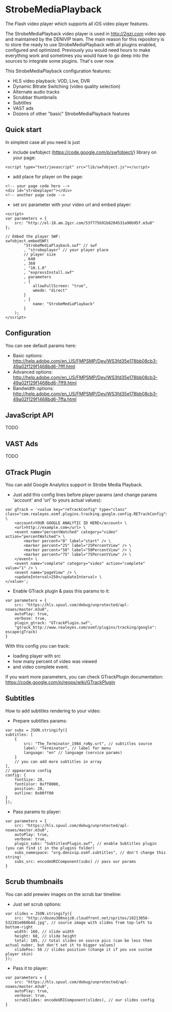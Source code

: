 StrobeMediaPlayback
===================

The Flash video player which supports all iOS video player features.

The StrobeMediaPlayback video player is used in http://2gzr.com video app and maintained by the DENIVIP team. The main reason for this repository is to store the ready to use StrobeMediaPlayback with all plugins enabled, configured and optimized. Previously you would need hours to make everything work and sometimes you would have to go deep into the sources to integrate some plugins. That's over now.

This StrobeMediaPlayback configuration features:
* HLS video playback: VOD, Live, DVR
* Dynamic Bitrate Switching (video quality selection)
* Alternate audio tracks
* Scrubbar thumbnails
* Subtitles 
* VAST ads
* Dozens of other "basic" StrobeMediaPlayback features

Quick start
------------
In simplest case all you need is just
* include swfobject (https://code.google.com/p/swfobject/) library on your page:
```
<script type="text/javascript" src="lib/swfobject.js"></script>
```
* add place for player on the page:
```
<!-- your page code here -->
<div id="strobeplayer"></div>
<!-- another page code -->
```
* set src parameter with your video url and embed player:
```
<script>
var parameters = {
	src: "http://el-18.am.2gzr.com/53f775b91b8204531a90b95f.m3u8"
};

// Embed the player SWF:	            
swfobject.embedSWF(
		"StrobeMediaPlayback.swf" // swf
		, "strobeplayer" // your player place
		// player size
		, 640
		, 360
		, "10.1.0"
		, "expressInstall.swf"
		, parameters
		, {
	        allowFullScreen: "true",
	        wmode: "direct"
	    }
		, {
	        name: "StrobeMediaPlayback"
	    }
	);
</script>
```
Configuration
------------
You can see default params here:
* Basic options: http://help.adobe.com/en_US/FMPSMP/Dev/WS3fd35e178bb08cb3-49a02f129f1468bd6-7fff.html
* Advanced options: http://help.adobe.com/en_US/FMPSMP/Dev/WS3fd35e178bb08cb3-49a02f129f1468bd6-7ff9.html
* Bandwidth options: http://help.adobe.com/en_US/FMPSMP/Dev/WS3fd35e178bb08cb3-49a02f129f1468bd6-7ffa.html

JavaScript API
------------
TODO

VAST Ads
------------
TODO

GTrack Plugin
---------------
You can add Google Analytics support in Strobe Media Playback.

* Just add this config lines before player params (and change params 'account' and 'url' to yours actual values):

```
var gTrack = '<value key="reTrackConfig" type="class" class="com.realeyes.osmf.plugins.tracking.google.config.RETrackConfig"> \
    <account>YOUR GOOGLE ANALYTIC ID HERE</account> \
    <url>http://example.com</url> \
    <event name="percentWatched" category="video" action="percentWatched"> \
        <marker percent="0" label="start" /> \
        <marker percent="25" label="25PercentView" /> \
        <marker percent="50" label="50PercentView" /> \
        <marker percent="75" label="75PercentView" /> \
    </event> \
    <event name="complete" category="video" action="complete" value="1" /> \
    <event name="pageView" /> \
    <updateInterval>250</updateInterval> \
</value>';
```
* Enable GTrack plugin & pass this params to it:
```
var parameters = {
	src: "https://hls.spuul.com/debug/unprotected/apl-noaes/master.m3u8",
	autoPlay: true,
    verbose: true,
    plugin_gtrack: "GTrackPlugin.swf",
    "gtrack_http://www.realeyes.com/osmf/plugins/tracking/google": escape(gTrack)
}
```

With this config you can track:
- loading player with src
- how many percent of video was viewed
- and video complete event.

If you want more parameters, you can check GTrackPlugin documentation: https://code.google.com/p/reops/wiki/GTrackPlugin

Subtitles
------------
How to add subtitles rendering to your video:

* Prepare subtitles params:
```
var subs = JSON.stringify({
subtitles: [
	{
		src: "The_Terminator_1984_roNy.srt", // subtitles source
		label: "Terminator", // label for menu
		language: "en" // language (service params)
	}
	// you can add more subtitles in array
],
// appearance config
config: {
	fontSize: 20,
	fontColor: 0xff0000,
	position: 20,
	outline: 0x00ff00
}
});
```
* Pass params to player:
```
var parameters = {
	src: "https://hls.spuul.com/debug/unprotected/apl-noaes/master.m3u8",
	autoPlay: true,
    verbose: true,
    plugin_subs: "SubtitlesPlugin.swf", // enable Subtitles plugin (you can find it in the plugins folder)
	subs_namespace: "org.denivip.osmf.subtitles", // don't change this string!
	subs_src: encodeURIComponent(subs) // pass our params
}
```
Scrub thumbnails
------------------
You can add prewiev images on the scrub bar timeline:

* Just set scrub options:
```
var slides = JSON.stringify({
	src: "http://dozeu380nojz8.cloudfront.net/sprites/10213056-532281e060b4d.jpg", // source image with slides from top-left to bottom-right
	width: 160, // slide width
	height: 68, // slide height
	total: 105, // total slides on source pics (can be less then actual nuber, but don't set it to bigger values)
	slidePos: 56 // slides position (change it if you use custom player skin)
});
```

* Pass it to player:
```
var parameters = {
	src: "https://hls.spuul.com/debug/unprotected/apl-noaes/master.m3u8",
	autoPlay: true,
    verbose: true,
    scrubSlides: encodeURIComponent(slides), // our slides config
}
```
